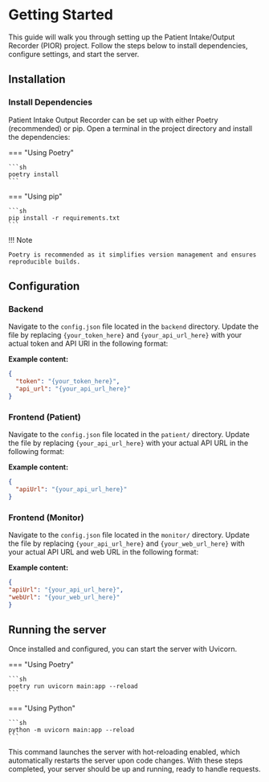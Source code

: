 # Getting Started

This guide will walk you through setting up the Patient Intake/Output Recorder
(PIOR) project. Follow the steps below to install dependencies, configure
settings, and start the server.

## Installation

### Install Dependencies

Patient Intake Output Recorder can be set up with either Poetry (recommended) or
pip. Open a terminal in the project directory and install the dependencies:

=== "Using Poetry"

    ```sh
    poetry install
    ```

=== "Using pip"

    ```sh
    pip install -r requirements.txt
    ```

!!! Note

    Poetry is recommended as it simplifies version management and ensures
    reproducible builds.

## Configuration

### Backend

Navigate to the `config.json` file located in the `backend` directory. Update
the file by replacing `{your_token_here}` and `{your_api_url_here}` with your
actual token and API URl in the following format:

**Example content:**

```json title="backend/config.json"
{
  "token": "{your_token_here}",
  "api_url": "{your_api_url_here}"
}
```

### Frontend (Patient)

Navigate to the `config.json` file located in the `patient/` directory. Update
the file by replacing `{your_api_url_here}` with your actual API URL in the
following format:

**Example content:**

```json title="patient/config.json"
{
  "apiUrl": "{your_api_url_here}"
}
```

### Frontend (Monitor)

Navigate to the `config.json` file located in the `monitor/` directory. Update
the file by replacing `{your_api_url_here}` and `{your_web_url_here}` with
your actual API URL and web URL in the following format:

**Example content:**

```json title="monitor/config.json"
{
"apiUrl": "{your_api_url_here}",
"webUrl": "{your_web_url_here}"
}
```

## Running the server

Once installed and configured, you can start the server with Uvicorn.

=== "Using Poetry"

    ```sh
    poetry run uvicorn main:app --reload
    ```

=== "Using Python"

    ```sh
    python -m uvicorn main:app --reload
    ```

This command launches the server with hot-reloading enabled, which automatically
restarts the server upon code changes. With these steps completed, your server
should be up and running, ready to handle requests.
